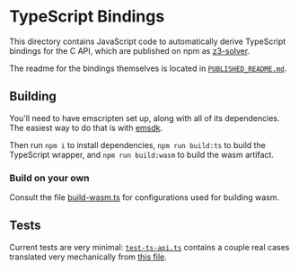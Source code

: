 # TypeScript Bindings

This directory contains JavaScript code to automatically derive TypeScript bindings for the C API, which are published on npm as [z3-solver](https://www.npmjs.com/package/z3-solver).

The readme for the bindings themselves is located in [`PUBLISHED_README.md`](./PUBLISHED_README.md).


## Building

You'll need to have emscripten set up, along with all of its dependencies. The easiest way to do that is with [emsdk](https://github.com/emscripten-core/emsdk).

Then run `npm i` to install dependencies, `npm run build:ts` to build the TypeScript wrapper, and `npm run build:wasm` to build the wasm artifact.

### Build on your own

Consult the file [build-wasm.ts](https://github.com/Z3Prover/z3/blob/master/src/api/js/scripts/build-wasm.ts) for configurations used for building wasm.

## Tests

Current tests are very minimal: [`test-ts-api.ts`](./test-ts-api.ts) contains a couple real cases translated very mechanically from [this file](https://github.com/Z3Prover/z3/blob/90fd3d82fce20d45ed2eececdf65545bab769503/examples/c/test_capi.c).
